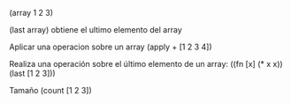 (array 1 2 3)

(last array)
obtiene el ultimo elemento del array

Aplicar una operacion sobre un array
(apply + [1 2 3 4])


Realiza una operación sobre el último elemento de un array:
((fn [x] (* x x)) (last [1 2 3]))

Tamaño
(count [1 2 3])
